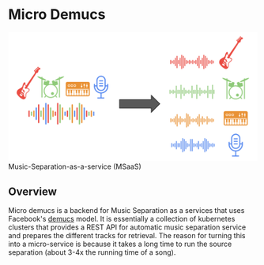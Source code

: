 # Micro Demucs
![separation](images/music_separation.png)
Music-Separation-as-a-service (MSaaS)

## Overview

Micro demucs is a backend for Music Separation as a services that uses Facebook's [demucs](https://github.com/facebookresearch/demucs) model. It is essentially a collection of  kubernetes clusters that provides a REST API for automatic music separation service and prepares the different tracks for retrieval. The reason for turning this into a micro-service is because it takes a long time to run the source separation (about 3-4x the running time of a song).